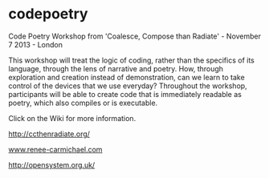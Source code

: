 codepoetry
==========

Code Poetry Workshop from 'Coalesce, Compose than Radiate' - November 7 2013 - London

This workshop will treat the logic of coding, rather than the specifics of its language, through the lens of 
narrative and poetry. How, through exploration and creation instead of demonstration, can we learn to take control 
of the devices that we use everyday? Throughout the workshop, participants will be able to create code that is 
immediately readable as poetry, which also compiles or is executable.

Click on the Wiki for more information.

http://ccthenradiate.org/

www.renee-carmichael.com

http://opensystem.org.uk/
